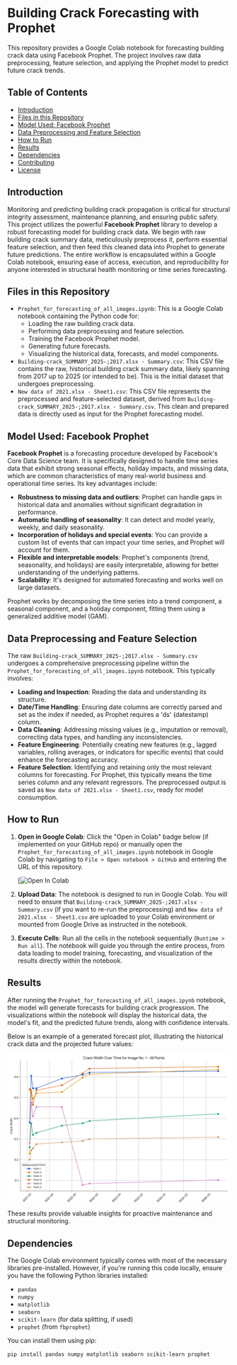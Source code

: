 # Building Crack Forecasting with Prophet

This repository provides a Google Colab notebook for forecasting building crack data using Facebook Prophet. The project involves raw data preprocessing, feature selection, and applying the Prophet model to predict future crack trends.

## Table of Contents

* [Introduction](#introduction)
* [Files in this Repository](#files-in-this-repository)
* [Model Used: Facebook Prophet](#model-used-facebook-prophet)
* [Data Preprocessing and Feature Selection](#data-preprocessing-and-feature-selection)
* [How to Run](#how-to-run)
* [Results](#results) 
* [Dependencies](#dependencies)
* [Contributing](#contributing)
* [License](#license)

## Introduction

Monitoring and predicting building crack propagation is critical for structural integrity assessment, maintenance planning, and ensuring public safety. This project utilizes the powerful **Facebook Prophet** library to develop a robust forecasting model for building crack data. We begin with raw building crack summary data, meticulously preprocess it, perform essential feature selection, and then feed this cleaned data into Prophet to generate future predictions. The entire workflow is encapsulated within a Google Colab notebook, ensuring ease of access, execution, and reproducibility for anyone interested in structural health monitoring or time series forecasting.

## Files in this Repository

* `Prophet_for_forecasting_of_all_images.ipynb`: This is a Google Colab notebook containing the Python code for:
    * Loading the raw building crack data.
    * Performing data preprocessing and feature selection.
    * Training the Facebook Prophet model.
    * Generating future forecasts.
    * Visualizing the historical data, forecasts, and model components.
* `Building-crack_SUMMARY_2025-;2017.xlsx - Summary.csv`: This CSV file contains the raw, historical building crack summary data, likely spanning from 2017 up to 2025 (or intended to be). This is the initial dataset that undergoes preprocessing.
* `New data of 2021.xlsx - Sheet1.csv`: This CSV file represents the preprocessed and feature-selected dataset, derived from `Building-crack_SUMMARY_2025-;2017.xlsx - Summary.csv`. This clean and prepared data is directly used as input for the Prophet forecasting model.

## Model Used: Facebook Prophet

**Facebook Prophet** is a forecasting procedure developed by Facebook's Core Data Science team. It is specifically designed to handle time series data that exhibit strong seasonal effects, holiday impacts, and missing data, which are common characteristics of many real-world business and operational time series. Its key advantages include:

* **Robustness to missing data and outliers**: Prophet can handle gaps in historical data and anomalies without significant degradation in performance.
* **Automatic handling of seasonality**: It can detect and model yearly, weekly, and daily seasonality.
* **Incorporation of holidays and special events**: You can provide a custom list of events that can impact your time series, and Prophet will account for them.
* **Flexible and interpretable models**: Prophet's components (trend, seasonality, and holidays) are easily interpretable, allowing for better understanding of the underlying patterns.
* **Scalability**: It's designed for automated forecasting and works well on large datasets.

Prophet works by decomposing the time series into a trend component, a seasonal component, and a holiday component, fitting them using a generalized additive model (GAM).

## Data Preprocessing and Feature Selection

The raw `Building-crack_SUMMARY_2025-;2017.xlsx - Summary.csv` undergoes a comprehensive preprocessing pipeline within the `Prophet_for_forecasting_of_all_images.ipynb` notebook. This typically involves:

* **Loading and Inspection**: Reading the data and understanding its structure.
* **Date/Time Handling**: Ensuring date columns are correctly parsed and set as the index if needed, as Prophet requires a 'ds' (datestamp) column.
* **Data Cleaning**: Addressing missing values (e.g., imputation or removal), correcting data types, and handling any inconsistencies.
* **Feature Engineering**: Potentially creating new features (e.g., lagged variables, rolling averages, or indicators for specific events) that could enhance the forecasting accuracy.
* **Feature Selection**: Identifying and retaining only the most relevant columns for forecasting. For Prophet, this typically means the time series column and any relevant regressors. The preprocessed output is saved as `New data of 2021.xlsx - Sheet1.csv`, ready for model consumption.

## How to Run

1.  **Open in Google Colab**: Click the "Open in Colab" badge below (if implemented on your GitHub repo) or manually open the `Prophet_for_forecasting_of_all_images.ipynb` notebook in Google Colab by navigating to `File > Open notebook > GitHub` and entering the URL of this repository.

    [![Open In Colab](https://colab.research.google.com/drive/1mSRJyJnbKns2Xmze9zDVc1usW-sGJXBl?usp=sharing)

2.  **Upload Data**: The notebook is designed to run in Google Colab. You will need to ensure that `Building-crack_SUMMARY_2025-;2017.xlsx - Summary.csv` (if you want to re-run the preprocessing) and `New data of 2021.xlsx - Sheet1.csv` are uploaded to your Colab environment or mounted from Google Drive as instructed in the notebook.

3.  **Execute Cells**: Run all the cells in the notebook sequentially (`Runtime > Run all`). The notebook will guide you through the entire process, from data loading to model training, forecasting, and visualization of the results directly within the notebook.

## Results

After running the `Prophet_for_forecasting_of_all_images.ipynb` notebook, the model will generate forecasts for building crack progression. The visualizations within the notebook will display the historical data, the model's fit, and the predicted future trends, along with confidence intervals.

Below is an example of a generated forecast plot, illustrating the historical crack data and the projected future values:

![Building Crack Forecast Plot](Code_Generated_Image.png)


These results provide valuable insights for proactive maintenance and structural monitoring.

## Dependencies

The Google Colab environment typically comes with most of the necessary libraries pre-installed. However, if you're running this code locally, ensure you have the following Python libraries installed:

* `pandas`
* `numpy`
* `matplotlib`
* `seaborn`
* `scikit-learn` (for data splitting, if used)
* `prophet` (from `fbprophet`)

You can install them using pip:

```bash
pip install pandas numpy matplotlib seaborn scikit-learn prophet
